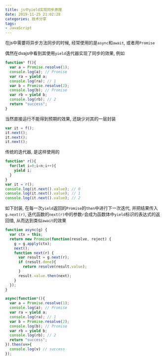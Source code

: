 ```yaml
---
title: js中yield实现同步原理
date: 2019-11-25 21:02:28
categories: 技术分享
tags:
- JavaScript
---
```



在js中需要将异步方法同步的时候, 经常使用的是`async`和`await`, 或者用`Promise`


偶然在dvajs中看到其使用`yield`迭代器实现了同步的效果, 例如

```js
function* f(){
  var a = Promise.resolve(1);
  console.log(a); // Promise
  var ra = yield a;
  console.log(ra); // 1
  var b = Promise.resolve(2);
  console.log(b); // Promise
  var rb = yield b;
  console.log(rb); // 2
  return "success";
}
```

当然直接运行不能得到预期的效果, 还缺少对其的一层封装
```js
var it = f();
it.next();
it.next();
it.next();
```


传统的迭代器, 是这样使用的

```js
function* r(){
  for(let i=0;i<n;i++){
    yield i;
  }
}
var it = r();
console.log(it.next().value); // 0
console.log(it.next().value); // 1
console.log(it.next().value); // 2
```



如下封装, 在每一次`yield`返回的`Promise`的`then`中进行下一次迭代, 并把结果传入` g.next(r)`, 迭代函数的`next(r)`中的参数`r`会成为函数体中`yield`标识的表达式的返回值, 从而达到类似`await`的效果
```js
function async(g) {
  var ctx = this;
  return new Promise(function(resolve, reject) {
    g = g.apply(ctx);
    next();
    function next(r) {
      var result = g.next(r);
      if (result.done){
        return resolve(result.value);
      }
      result.value.then(next);
    }
  });
}

async(function*(){
  var a = Promise.resolve(1);
  console.log(a); // Promise
  var ra = yield a;
  console.log(ra); // 1
  var b = Promise.resolve(2);
  console.log(b); // Promise
  var rb = yield b;
  console.log(rb); // 2
  return "success";
}).then(v=>{
  console.log(v) // success
});

```